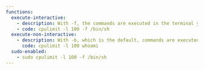 ```yaml
---
functions:
  execute-interactive:
    - description: With -f, the commands are executed in the terminal you start them. -l 100 specified that the command is to use a single CPU core
    - code: cpulimit -l 100 -f /bin/sh
  execute-non-interactive:
    - description: With -b, which is the default, commands are executed in the background
      code: cpulimit -l 100 whoami
  sudo-enabled:
    - sudo cpulimit -l 100 -f /bin/sh
---
```


